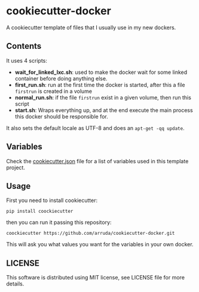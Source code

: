 cookiecutter-docker
===================

A cookiecutter template of files that I usually use in my new dockers.

Contents
--------

It uses 4 scripts:

* **wait_for_linked_lxc.sh**: used to make the docker wait for some linked container before doing anything else.
* **first_run.sh**: run at the first time the docker is started, after this a file `firstrun` is created in a volume
* **normal_run.sh**: if the file `firstrun` exist in a given volume, then run this script
* **start.sh**:  Wraps  everything up, and at the end execute the main process this docker should be responsible for.

It also sets the default locale as UTF-8 and does an `apt-get -qq update`.

Variables
---------

Check the [cookiecutter.json](cookiecutter.json) file for a list of variables used in this template project.

Usage
-----
First you need to install cookiecutter:

    pip install coockiecutter

then you can run it passing this repository:

    coockiecutter https://github.com/arruda/cookiecutter-docker.git

This will ask you what values you want for the variables in your own docker.

LICENSE
-------

This software is distributed using MIT license, see LICENSE file for more details.
